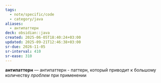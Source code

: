 ```yaml
---
tags:
  - note/specific/code
  - category/java
aliases:
  - антипаттерн
deck: obsidian::java
created: 2025-06-05T18:40:24+03:00
updated: 2025-09-21T12:46:38+03:00
sr-due: 2026-11-05
sr-interval: 410
sr-ease: 310
---
```


**антипаттерн**
—
антипаттерн - паттерн, который приводит к большому количеству *проблем* при применении
